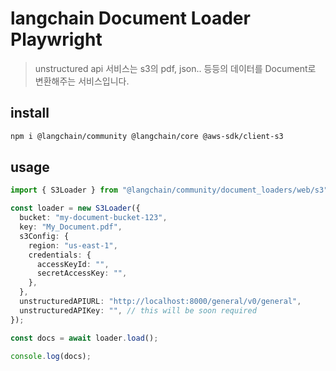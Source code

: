 # langchain Document Loader Playwright

> unstructured api 서비스는 s3의 pdf, json.. 등등의 데이터를 Document로 변환해주는 서비스입니다.

## install

```sh
npm i @langchain/community @langchain/core @aws-sdk/client-s3
```

## usage

```ts
import { S3Loader } from "@langchain/community/document_loaders/web/s3";

const loader = new S3Loader({
  bucket: "my-document-bucket-123",
  key: "My_Document.pdf",
  s3Config: {
    region: "us-east-1",
    credentials: {
      accessKeyId: "",
      secretAccessKey: "",
    },
  },
  unstructuredAPIURL: "http://localhost:8000/general/v0/general",
  unstructuredAPIKey: "", // this will be soon required
});

const docs = await loader.load();

console.log(docs);
```
